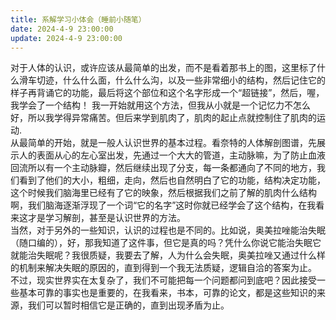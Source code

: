```yaml
---
title: 系解学习小体会（睡前小随笔）
date: 2024-4-9 23:00:00
update: 2024-4-9 23:00:00
---
```

对于人体的认识，或许应该从最简单的出发，而不是看着那书上的图，这里标了什么滑车切迹，什么什么面，什么什么沟，以及一些非常细小的结构，然后记住它的样子再背诵它的功能，最后将这个部位和这个名字形成一个“超链接”，然后，喔，我学会了一个结构！   我一开始就用这个方法，但我从小就是一个记忆力不怎么好，所以我学得异常痛苦。但后来学到肌肉了，肌肉的起止点就控制住了肌肉的运动. <br />从最简单的开始，就是一般人认识世界的基本过程。看奈特的人体解剖图谱，先展示人的表面从心的左心室出发，先通过一个大大的管道，主动脉嘛，为了防止血液回流所以有一个主动脉瓣，然后继续出现了分支，每一条都通向了不同的地方，我们看到了他们的大小，粗细，走向，然后也自然明白了它的功能，结构决定功能，这个时候我们脑海里已经有了它的映象，然后根据我们之前了解的肌肉什么结构啊，我们脑海逐渐浮现了一个词“它的名字”这时你就已经学会了这个结构，在我看来这才是学习解剖，甚至是认识世界的方法。<br />当然，对于另外的一些知识，认识的过程也是不同的。比如说，奥美拉唑能治失眠（随口编的），好，那我知道了这件事，但它是真的吗？凭什么你说它能治失眠它就能治失眠呢？我很质疑，我要去了解，人为什么会失眠，奥美拉唑又通过什么样的机制来解决失眠的原因的，直到得到一个我无法质疑，逻辑自洽的答案为止。<br />不过，现实世界实在太复杂了，我们不可能把每一个问题都问到底吧？因此接受一些基本可靠的事实也是重要的，在我看来，书本，可靠的论文，都是这些知识的来源，我们可以暂时相信它是正确的，直到出现矛盾为止。
